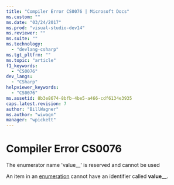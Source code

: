 ```yaml
---
title: "Compiler Error CS0076 | Microsoft Docs"
ms.custom: ""
ms.date: "03/24/2017"
ms.prod: "visual-studio-dev14"
ms.reviewer: ""
ms.suite: ""
ms.technology: 
  - "devlang-csharp"
ms.tgt_pltfrm: ""
ms.topic: "article"
f1_keywords: 
  - "CS0076"
dev_langs: 
  - "CSharp"
helpviewer_keywords: 
  - "CS0076"
ms.assetid: 8b3e8674-8bfb-4be5-a466-cdf6134e3935
caps.latest.revision: 7
author: "BillWagner"
ms.author: "wiwagn"
manager: "wpickett"
---
```

# Compiler Error CS0076
The enumerator name 'value__' is reserved and cannot be used  
  
 An item in an [enumeration](../../csharp/language-reference/keywords/enum.md) cannot have an identifier called **value__**.